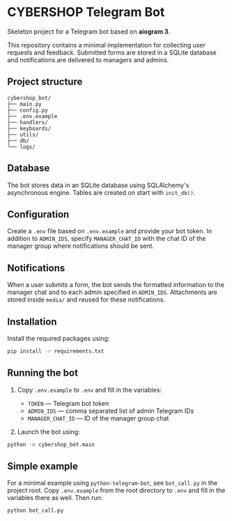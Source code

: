 # CYBERSHOP Telegram Bot

Skeleton project for a Telegram bot based on **aiogram 3**.

This repository contains a minimal implementation for collecting user requests
and feedback. Submitted forms are stored in a SQLite database and notifications
are delivered to managers and admins.

## Project structure

```
cybershop_bot/
├── main.py
├── config.py
├── .env.example
├── handlers/
├── keyboards/
├── utils/
├── db/
└── logs/
```

## Database

The bot stores data in an SQLite database using SQLAlchemy's asynchronous
engine. Tables are created on start with `init_db()`.

## Configuration

Create a `.env` file based on `.env.example` and provide your bot token. In
addition to `ADMIN_IDS`, specify `MANAGER_CHAT_ID` with the chat ID of the
manager group where notifications should be sent.

## Notifications

When a user submits a form, the bot sends the formatted information to the
manager chat and to each admin specified in `ADMIN_IDS`. Attachments are stored
inside `media/` and reused for these notifications.

## Installation

Install the required packages using:

```bash
pip install -r requirements.txt
```

## Running the bot

1. Copy `.env.example` to `.env` and fill in the variables:
   - `TOKEN` — Telegram bot token
   - `ADMIN_IDS` — comma separated list of admin Telegram IDs
   - `MANAGER_CHAT_ID` — ID of the manager group chat

2. Launch the bot using:

```bash
python -m cybershop_bot.main
```

## Simple example

For a minimal example using `python-telegram-bot`, see `bot_call.py` in the
project root. Copy `.env.example` from the root directory to `.env` and fill in
the variables there as well. Then run:

```bash
python bot_call.py
```
